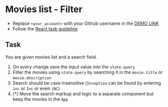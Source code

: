 # Movies list - Filter
- Replace `<your_account>` with your Github username in the
 [DEMO LINK](https://OliinykKostya.github.io/react_movies-list-filter/)
- Follow the [React task guideline](https://github.com/mate-academy/react_task-guideline#react-tasks-guideline)

## Task
You are given movies list and a search field.
1. On every change save the input value into the `state.query`
1. Filter the movies using `state.query` by searching it in the `movie.title` or `movie.description`
1. Search should be case insensitive (`Inception` can be found by entering `inc` or `Inc` or even `iNC`)
1. (*) Move the search markup and logic to a separate component but keep the movies in the `App`
